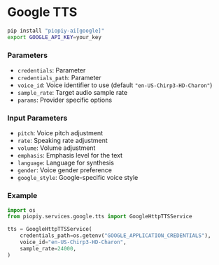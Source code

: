 # Google TTS

```bash
pip install "piopiy-ai[google]"
export GOOGLE_API_KEY=your_key
```

### Parameters

- `credentials`: Parameter
- `credentials_path`: Parameter
- `voice_id`: Voice identifier to use (default `"en-US-Chirp3-HD-Charon"`)
- `sample_rate`: Target audio sample rate
- `params`: Provider specific options

### Input Parameters

- `pitch`: Voice pitch adjustment
- `rate`: Speaking rate adjustment
- `volume`: Volume adjustment
- `emphasis`: Emphasis level for the text
- `language`: Language for synthesis
- `gender`: Voice gender preference
- `google_style`: Google-specific voice style

### Example

```python
import os
from piopiy.services.google.tts import GoogleHttpTTSService

tts = GoogleHttpTTSService(
    credentials_path=os.getenv("GOOGLE_APPLICATION_CREDENTIALS"),
    voice_id="en-US-Chirp3-HD-Charon",
    sample_rate=24000,
)
```
